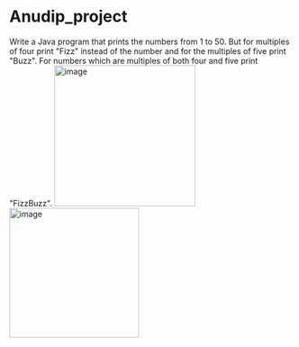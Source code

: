 # Anudip_project
Write a Java program that prints the numbers from 1 to 50. But for multiples of four print "Fizz" instead of the number and for the multiples of five print "Buzz". For numbers which are multiples of both four and five print "FizzBuzz".
<img width="250" alt="image" src="https://github.com/user-attachments/assets/3a5a4dfa-aa4c-47fc-827a-511212a4426a">
<img width="230" alt="image" src="https://github.com/user-attachments/assets/93c9bfa4-2fc9-48ea-a032-fec69a8c641e">

